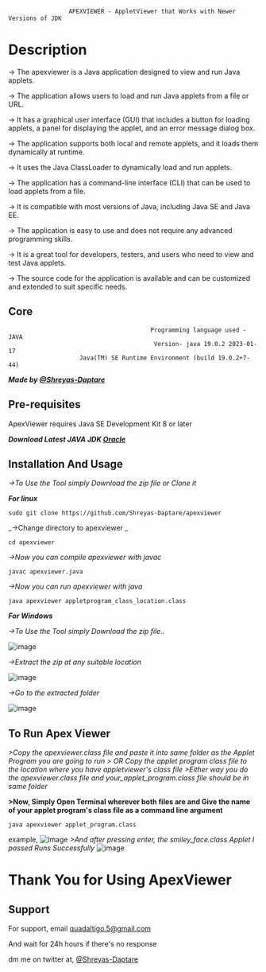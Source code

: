 
                     APEXVIEWER - AppletViewer that Works with Newer Versions of JDK
# Description

-> The apexviewer is a Java application designed to view and run Java applets.

-> The application allows users to load and run Java applets from a file or URL.

-> It has a graphical user interface (GUI) that includes a button for loading applets, a panel for displaying the applet, and an error message dialog box.

-> The application supports both local and remote applets, and it loads them dynamically at runtime.

-> It uses the Java ClassLoader to dynamically load and run applets.

-> The application has a command-line interface (CLI) that can be used to load applets from a file.

-> It is compatible with most versions of Java, including Java SE and Java EE.

-> The application is easy to use and does not require any advanced programming skills.

-> It is a great tool for developers, testers, and users who need to view and test Java applets.

-> The source code for the application is available and can be customized and extended to suit specific needs.

## Core

                                			Programming language used - JAVA
                                 			 Version- java 19.0.2 2023-01-17
						Java(TM) SE Runtime Environment (build 19.0.2+7-44)

___Made by [@Shreyas-Daptare](https://www.github.com/Shreyas-Daptare)___

## Pre-requisites

ApexViewer requires Java SE Development Kit 8 or later

___Download Latest JAVA JDK [Oracle](https://www.oracle.com/in/java/technologies/downloads/#java20)___

## Installation And Usage
_->To Use the Tool simply Download the zip file or Clone it_

___For linux___

    sudo git clone https://github.com/Shreyas-Daptare/apexviewer

_->Change directory to apexviewer _

    cd apexviewer 

_->Now you can compile apexviewer with javac_

    javac apexviewer.java 

_->Now you can run apexviewer with java_

    java apexviewer appletprogram_class_location.class 

___For Windows___

_->To Use the Tool simply Download the zip file.._

![image](https://user-images.githubusercontent.com/116744812/229264991-5ade8bdc-29e8-4ac3-bc99-830f495a3c4b.png)

_->Extract the zip at any suitable location_

![image](https://user-images.githubusercontent.com/116744812/229265163-2f5563ca-4df6-4d86-8e13-cb915e49513a.png)

_->Go to the extracted folder_

![image](https://user-images.githubusercontent.com/116744812/229265202-7493468c-1d1a-4368-af07-67869735c094.png)

## __To Run Apex Viewer__

_>Copy the apexviewer.class file and paste it into same folder as the Applet Program you are going to run_
_> OR Copy the applet program class file to the location where you have appletviewer's class file_
_>Either way you do the apexviewer.class file and your_applet_program.class file should be in same folder_

__>Now, Simply Open Terminal wherever both files are and Give the name of your applet program's class file as  a command line argument__

	java apexviewer applet_program.class

example,
![image](https://user-images.githubusercontent.com/116744812/229272307-60bae49c-c290-4a79-adf7-b02884a5bcb6.png)
_>And after pressing enter,
the smiley_face.class Applet I passed Runs Successfully_
![image](https://user-images.githubusercontent.com/116744812/229272369-1816bbe6-c059-4c5a-9e95-a0f7d044ab9b.png)


# Thank You for Using ApexViewer

## Support

For support, email quadaltigo.5@gmail.com 

And wait for 24h hours if there's no response

dm me on twitter at, [@Shreyas-Daptare](https://twitter.com/Dev_Shreyas_)

